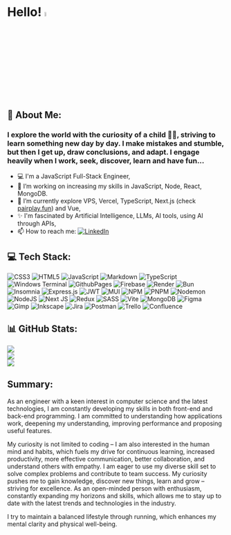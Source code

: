 # Hello! <img src="https://media.giphy.com/media/hvRJCLFzcasrR4ia7z/giphy.gif" width="5%">

## 💫 About Me:
### I explore the world with the curiosity of a child 👦🏻, striving to learn something new day by day. I make mistakes and stumble, but then I get up, draw conclusions, and adapt. I engage heavily when I work, seek, discover, learn and have fun…
- 💻 I'm a JavaScript Full-Stack Engineer,
- 🔭 I’m working on increasing my skills in JavaScript, Node, React, MongoDB.
- 🌱 I’m currently explore VPS, Vercel, TypeScript, Next.js (check [pairplay.fun](https://pairplay.fun)) and Vue,
- ✨ I'm fascinated by Artificial Intelligence, LLMs, AI tools, using AI through APIs,
- 📫 How to reach me: [![LinkedIn](https://img.shields.io/badge/LinkedIn-%230077B5.svg?logo=linkedin&logoColor=white)](https://linkedin.com/in/marcin-bołtruczyk-664853273/)

## 💻 Tech Stack:
![CSS3](https://img.shields.io/badge/css3-%231572B6.svg?style=for-the-badge&logo=css3&logoColor=white) ![HTML5](https://img.shields.io/badge/html5-%23E34F26.svg?style=for-the-badge&logo=html5&logoColor=white) ![JavaScript](https://img.shields.io/badge/javascript-%23323330.svg?style=for-the-badge&logo=javascript&logoColor=%23F7DF1E) ![Markdown](https://img.shields.io/badge/markdown-%23000000.svg?style=for-the-badge&logo=markdown&logoColor=white) ![TypeScript](https://img.shields.io/badge/typescript-%23007ACC.svg?style=for-the-badge&logo=typescript&logoColor=white) ![Windows Terminal](https://img.shields.io/badge/Windows%20Terminal-%234D4D4D.svg?style=for-the-badge&logo=windows-terminal&logoColor=white) ![GithubPages](https://img.shields.io/badge/github%20pages-121013?style=for-the-badge&logo=github&logoColor=white) ![Firebase](https://img.shields.io/badge/firebase-%23039BE5.svg?style=for-the-badge&logo=firebase) ![Render](https://img.shields.io/badge/Render-%46E3B7.svg?style=for-the-badge&logo=render&logoColor=white) ![Bun](https://img.shields.io/badge/Bun-%23000000.svg?style=for-the-badge&logo=bun&logoColor=white) ![Insomnia](https://img.shields.io/badge/Insomnia-black?style=for-the-badge&logo=insomnia&logoColor=5849BE) ![Express.js](https://img.shields.io/badge/express.js-%23404d59.svg?style=for-the-badge&logo=express&logoColor=%2361DAFB) ![JWT](https://img.shields.io/badge/JWT-black?style=for-the-badge&logo=JSON%20web%20tokens) ![MUI](https://img.shields.io/badge/MUI-%230081CB.svg?style=for-the-badge&logo=mui&logoColor=white) ![NPM](https://img.shields.io/badge/NPM-%23CB3837.svg?style=for-the-badge&logo=npm&logoColor=white) ![PNPM](https://img.shields.io/badge/pnpm-%234a4a4a.svg?style=for-the-badge&logo=pnpm&logoColor=f69220) ![Nodemon](https://img.shields.io/badge/NODEMON-%23323330.svg?style=for-the-badge&logo=nodemon&logoColor=%BBDEAD) ![NodeJS](https://img.shields.io/badge/node.js-6DA55F?style=for-the-badge&logo=node.js&logoColor=white) ![Next JS](https://img.shields.io/badge/Next-black?style=for-the-badge&logo=next.js&logoColor=white) ![Redux](https://img.shields.io/badge/redux-%23593d88.svg?style=for-the-badge&logo=redux&logoColor=white) ![SASS](https://img.shields.io/badge/SASS-hotpink.svg?style=for-the-badge&logo=SASS&logoColor=white) ![Vite](https://img.shields.io/badge/vite-%23646CFF.svg?style=for-the-badge&logo=vite&logoColor=white) ![MongoDB](https://img.shields.io/badge/MongoDB-%234ea94b.svg?style=for-the-badge&logo=mongodb&logoColor=white) ![Figma](https://img.shields.io/badge/figma-%23F24E1E.svg?style=for-the-badge&logo=figma&logoColor=white) ![Gimp](https://img.shields.io/badge/Gimp-657D8B?style=for-the-badge&logo=gimp&logoColor=FFFFFF) ![Inkscape](https://img.shields.io/badge/Inkscape-e0e0e0?style=for-the-badge&logo=inkscape&logoColor=080A13) ![Jira](https://img.shields.io/badge/jira-%230A0FFF.svg?style=for-the-badge&logo=jira&logoColor=white) ![Postman](https://img.shields.io/badge/Postman-FF6C37?style=for-the-badge&logo=postman&logoColor=white) ![Trello](https://img.shields.io/badge/Trello-%23026AA7.svg?style=for-the-badge&logo=Trello&logoColor=white) ![Confluence](https://img.shields.io/badge/confluence-%23172BF4.svg?style=for-the-badge&logo=confluence&logoColor=white)

## 📊 GitHub Stats:
![](https://github-readme-stats.vercel.app/api?username=MarcinBolt&theme=monokai&hide_border=false&include_all_commits=false&count_private=false)<br/>
![](https://github-readme-streak-stats.herokuapp.com/?user=MarcinBolt&theme=monokai&hide_border=false)<br/>
![](https://github-readme-stats.vercel.app/api/top-langs/?username=MarcinBolt&theme=monokai&hide_border=false&include_all_commits=false&count_private=false&layout=compact)

<!--## 🏆 GitHub Trophies
![](https://github-profile-trophy.vercel.app/?username=MarcinBolt&theme=monokai&no-frame=false&no-bg=false&margin-w=4)-->

## Summary:
As an engineer with a keen interest in computer science and the latest technologies, I am constantly developing my skills in both front-end and back-end programming. I am committed to understanding how applications work, deepening my understanding, improving performance and proposing useful features.

My curiosity is not limited to coding – I am also interested in the human mind and habits, which fuels my drive for continuous learning, increased productivity, more effective communication, better collaboration, and understand others with empathy. I am eager to use my diverse skill set to solve complex problems and contribute to team success. My curiosity pushes me to gain knowledge, discover new things, learn and grow – striving for excellence. As an open-minded person with enthusiasm, constantly expanding my horizons and skills, which allows me to stay up to date with the latest trends and technologies in the industry. 

I try to maintain a balanced lifestyle through running, which enhances my mental clarity and physical well-being.

<!--My curiosity drives me to gain knowledge, discover new things, learn and grow, and strive for excellence. I believe that holistic development enables me to effectively solve the problems I encounter and achieve better results, especially when I consider them in a broader context.
I am fascinated in fields related to computers and cutting-edge techonologies. 
I chose to learn full-stack programming in order to understand the operation of an application from a more complex perspective, which makes it easier to cooperate and communicate at the junction of back-end and front-end, as well as to better understand the total operation of the application as a whole.

I am interested in understanding the workings of various things, including human mind and habits, and how they can be improved and how I can increase my productivity. Personal development, seen as a holistic investment in oneself, is important to me. I strive to expand my knowledge in many areas, both in soft and hard skills. I believe that the ability to communicate and collaborate effectively is crucial. 
I enjoy reading books and listening to audiobooks on personal development, non-fiction and biographies, and sometimes fiction. I love a good movie and music, not limiting myself to one genre. I try to keep an open mind and not limit myself to one perspective. As an open-minded person, I adapt easily to new environments.
I enjoy running. Also do it for my health, to clear my mind and keep it in better shape.
-->

<!--
**MarcinBolt/MarcinBolt** is a ✨ _special_ ✨ repository because its `README.md` (this file) appears on your GitHub profile.

Here are some ideas to get you started:

- 🔭 I’m currently working on Wallet App
- 🌱 I’m currently learning ...
- 👯 I’m looking to collaborate on Wallet App
- 🤔 I’m looking for help with ...
- 💬 Ask me about ...
- 📫 How to reach me: ...
- 😄 Pronouns: ...
- ⚡ Fun fact: ...
-->
